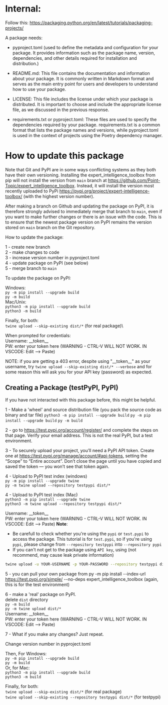 # Internal:
Follow this:
https://packaging.python.org/en/latest/tutorials/packaging-projects/

A package needs:

- pyproject.toml (used to define the metadata and configuration for your package. It provides information such as the package name, version, dependencies, and other details required for installation and distribution.)
- README.md: This file contains the documentation and information about your package. It is commonly written in Markdown format and serves as the main entry point for users and developers to understand how to use your package.

- LICENSE: This file includes the license under which your package is distributed. It is important to choose and include the appropriate license file, as we discussed in the previous response.

- requirements.txt or pyproject.toml: These files are used to specify the dependencies required by your package. requirements.txt is a common format that lists the package names and versions, while pyproject.toml is used in the context of projects using the Poetry dependency manager.

# How to update this package

Note that Git and PyPI are in some ways conflicting systems as they both have their own versioning. Installing the expert_intelligence_toolbox from pip will not install the version from `main` branch at https://github.com/Point-Topic/expert_intelligence_toolbox. Instead, it will install the version most recently uploaded to PyPi https://pypi.org/project/expert-intelligence-toolbox/ (with the highest version number). 

After making a branch on Github and updating the package on PyPI, it is therefore strongly advised to immediately merge that branch to `main`, even if you want to make further changes or there is an issue with the code. This is to ensure that the newest package version on PyPI remains the version stored on `main` branch on the Git repository. 

How to update the package:

1 - create new branch\
2 - make changes to code\
3 - increase version number in pyproject.toml\
4 - update package on PyPI (see below)\
5 - merge branch to `main`

To update the package on PyPI:

Windows:\
`py -m pip install --upgrade build`\
`py -m build`\
Mac/Unix:\
`python3 -m pip install --upgrade build`\
`python3 -m build`

Finally, for both:\
`twine upload --skip-existing dist/*` (for real package)\


When prompted for credentials:\
Username: \_\_token__ \
PW: enter your token here (WARNING - CTRL-V WILL NOT WORK. IN VSCODE: Edit --> Paste)

NOTE: if you are getting a 403 error, despite using "\_\_token__" as your username, try `twine upload --skip-existing dist/* --verbose` and for some reason this will ask you for your API key (password) as expected.



## Creating a Package (testPyPI, PyPI)
If you have not interacted with this package before, this might be helpful. 

1 - Make a 'wheel' and source distribution file (you pack the source code as binary and tar file)
`python3 -m pip install --upgrade build`
`py -m pip install --upgrade build`
`py -m build`

2 - go to https://test.pypi.org/account/register/ and complete the steps on that page. Verify your email address. This is not the real PyPI, but a test environment.

3 - To securely upload your project, you’ll need a PyPI API token. Create one at https://test.pypi.org/manage/account/#api-tokens, setting the “Scope” to “Entire account”. Don’t close the page until you have copied and saved the token — you won’t see that token again.

4 - Upload to PyPI test index (windows)\
`py -m pip install --upgrade twine`\
`py -m twine upload --repository testpypi dist/*`

4 - Upload to PyPI test index (Mac)\
`python3 -m pip install --upgrade twine`\
`python3 -m twine upload --repository testpypi dist/*`


Username: \_\_token__\
PW: enter your token here (WARNING - CTRL-V WILL NOT WORK. IN VSCODE: Edit --> Paste)
**Note**: 
- Be carefull to check whether you're using the `pypi` or `test.pypi` to access the package.
This tutorial is for `test.pypi`, so if you're using `pypi`, please change from `--repository testpypi` into `--repository pypi`
- If you can't not get to the package using `API key`, using (not recommend, may cause leak private information)
```bash
twine upload -u YOUR-USERNAME -p YOUR-PASSWORD --repository testpypi dist/*
```

5 - you can pull your own package from 
py -m pip install --index-url https://test.pypi.org/simple/ --no-deps expert_intelligence_toolbox (again, this is for the test environment)

6 - make a 'real' package on PyPI. \
delete `dist` directory\
`py -m build`\
`py -m twine upload dist/*`\
Username: \_\_token__\
PW: enter your token here (WARNING - CTRL-V WILL NOT WORK. IN VSCODE: Edit --> Paste)


7 - What if you make any changes? Just repeat.

Change version number in pyproject.toml

Then, For Windows:\
`py -m pip install --upgrade build`\
`py -m build`\
Or, for Mac:\
`python3 -m pip install --upgrade build`\
`python3 -m build`

Finally, for both:\
`twine upload --skip-existing dist/*` (for real package)\
`twine upload --skip-existing --repository testpypi dist/*` (for testpypi)